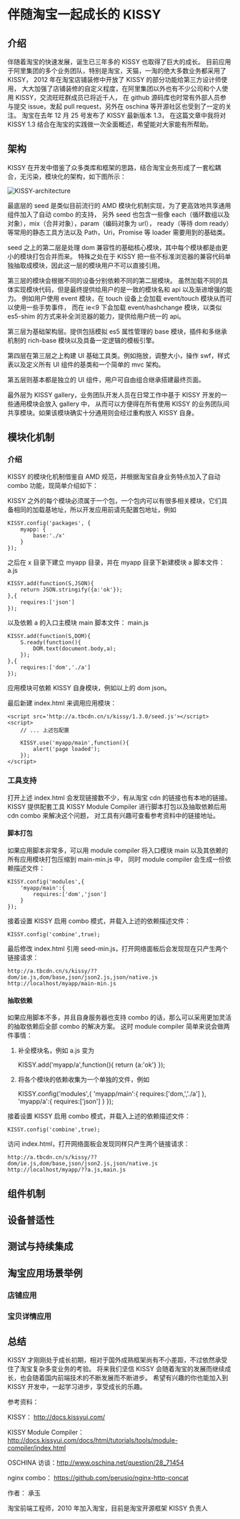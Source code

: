 # 伴随淘宝一起成长的 KISSY

## 介绍
伴随着淘宝的快速发展，诞生已三年多的 KISSY 也取得了巨大的成长。
目前应用于阿里集团的多个业务团队，特别是淘宝，天猫，一淘的绝大多数业务都采用了 KISSY，
2012 年在淘宝店铺装修中开放了 KISSY 的部分功能给第三方设计师使用，
大大加强了店铺装修的自定义程度，在阿里集团以外也有不少公司和个人使用 KISSY，交流旺旺群成员已将近千人，
在 github 源码库也时常有外部人员参与提交 issue，发起 pull request，另外在 oschina 等开源社区也受到了一定的关注。
淘宝在去年 12 月 25 号发布了 KISSY 最新版本 1.3，
在这篇文章中我将对 KISSY 1.3 结合在淘宝的实践做一次全面概述，希望能对大家能有所帮助。

## 架构
KISSY 在开发中借鉴了众多类库和框架的思路，结合淘宝业务形成了一套松耦合，无污染，模块化的架构，如下图所示：

![KISSY-architecture](http://img02.taobaocdn.com/tps/i2/T1Xz0bXAthXXXRLd6v-710-445.png)

最底层的 seed 是类似目前流行的 AMD 模块化机制实现，为了更高效地共享通用组件加入了自动 combo 的支持，
另外 seed 也包含一些像 each（循环数组以及对象），mix（合并对象），param（编码对象为 url），
ready（等待 dom ready）等常用的静态工具方法以及 Path，Uri，Promise 等 loader 需要用到的基础类。

seed 之上的第二层是处理 dom 兼容性的基础核心模块，其中每个模块都是由更小的模块打包合并而来。
特殊之处在于 KISSY 把一些不标准浏览器的兼容代码单独抽取成模块，因此这一层的模块用户不可以直接引用。

第三层的模块会根据不同的设备分别依赖不同的第二层模块。
虽然加载不同的具体实现模块代码，但是最终提供给用户的是一致的模块名和 api 以及渐进增强的能力。
例如用户使用 event 模块，在 touch 设备上会加载 event/touch 模块从而可以使用一些手势事件，
而在 ie<9 下会加载 event/hashchange 模块，以类似 es5-shim 的方式来补全浏览器的能力，提供给用户统一的 api。

第三层为基础架构层。提供包括模拟 es5 属性管理的 base 模块，插件和多继承机制的 rich-base 模块以及具备一定逻辑的模板引擎。

第四层在第三层之上构建 UI 基础工具类。例如拖放，调整大小，操作 swf，样式表以及定义所有 UI 组件的基类和一个简单的 mvc 架构。

第五层则基本都是独立的 UI 组件，用户可自由组合继承搭建最终页面。

最外层为 KISSY gallery，业务团队开发人员在日常工作中基于 KISSY 开发的一些通用模块会放入 gallery 中，
从而可以方便得在所有使用 KISSY 的业务团队间共享模块。如果该模块确实十分通用则会经过重构放入 KISSY 自身。

## 模块化机制
### 介绍
KISSY 的模块化机制借鉴自 AMD 规范，并根据淘宝自身业务特点加入了自动 combo 功能，现简单介绍如下：

KISSY 之外的每个模块必须属于一个包，一个包内可以有很多相关模块，它们具备相同的加载基地址，所以开发应用前请先配置包地址，例如

    KISSY.config('packages', {
        myapp: {
            base:'./x'
        }
    });

之后在 x 目录下建立 myapp 目录，并在 myapp 目录下新建模块 a 脚本文件： a.js

    KISSY.add(function(S,JSON){
        return JSON.stringify({a:'ok'});
    },{
        requires:['json']
    });

以及依赖 a 的入口主模块 main 脚本文件： main.js

    KISSY.add(function(S,DOM){
        S.ready(function(){
            DOM.text(document.body,a);
        });
    },{
        requires:['dom','./a']
    });

应用模块可依赖 KISSY 自身模块，例如以上的 dom json。

最后新建 index.html 来调用应用模块：

    <script src='http://a.tbcdn.cn/s/kissy/1.3.0/seed.js'></script>
    <script>
        // ... 上述包配置

        KISSY.use('myapp/main',function(){
            alert('page loaded');
        });
    </script>

### 工具支持
打开上述 index.html 会发现链接数不少，有从淘宝 cdn 的链接也有本地的链接。
KISSY 提供配套工具 KISSY Module Compiler 进行脚本打包以及抽取依赖后用 cdn combo 来解决这个问题，
对工具有兴趣可查看参考资料中的链接地址。

#### 脚本打包
如果应用脚本非常多，可以用 module compiler 将入口模块 main 以及其依赖的所有应用模块打包压缩到 main-min.js 中，
同时 module compiler 会生成一份依赖描述文件：

    KISSY.config('modules',{
        'myapp/main':{
            requires:['dom','json']
        }
    });

接着设置 KISSY 启用 combo 模式，并载入上述的依赖描述文件：

    KISSY.config('combine',true);

最后修改 index.html 引用 seed-min.js，打开网络面板后会发现现在只产生两个链接请求：

    http://a.tbcdn.cn/s/kissy/??dom/ie.js,dom/base,json/json2.js,json/native.js
    http://localhost/myapp/main-min.js

#### 抽取依赖
如果应用脚本不多，并且自身服务器也支持 combo 的话，那么可以采用更加灵活的抽取依赖后全部 combo 的解决方案。
这时 module compiler 简单来说会做两件事情：

1. 补全模块名，例如 a.js 变为


    KISSY.add('myapp/a',function(){
        return {a:'ok'}
    });

2. 将各个模块的依赖收集为一个单独的文件，例如


    KISSY.config('modules',{
        'myapp/main':{
            requires:['dom,','./a']
        },
        'myapp/a':{
            requires:['json']
        }
    });

接着设置 KISSY 启用 combo 模式，并载入上述的依赖描述文件：

    KISSY.config('combine',true);

访问 index.html，打开网络面板会发现同样只产生两个链接请求：

    http://a.tbcdn.cn/s/kissy/??dom/ie.js,dom/base,json/json2.js,json/native.js
    http://localhost/myapp/??a.js,main.js



## 组件机制

## 设备普适性

## 测试与持续集成

## 淘宝应用场景举例

### 店铺应用

### 宝贝详情应用

## 总结
KISSY 才刚刚处于成长初期，相对于国外成熟框架尚有不小差距，不过依然承受住了淘宝复杂多变业务的考验。
将来我们坚信 KISSY 会随着淘宝的发展而继续成长，也会随着国内前端技术的不断发展而不断进步。
希望有兴趣的你也能加入到 KISSY 开发中，一起学习进步，享受成长的乐趣。


参考资料：

KISSY： http://docs.kissyui.com/

KISSY Module Compiler： http://docs.kissyui.com/docs/html/tutorials/tools/module-compiler/index.html

OSCHINA 访谈：http://www.oschina.net/question/28_71454

nginx combo： https://github.com/perusio/nginx-http-concat

作者： 承玉

淘宝前端工程师，2010 年加入淘宝，目前是淘宝开源框架 KISSY 负责人
